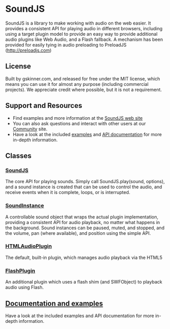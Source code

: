 # SoundJS

SoundJS is a library to make working with audio on the web easier. It provides a consistent API for playing audio in different browsers, including using a target plugin model to provide an easy way to provide additional audio plugins like Web Audio, and a Flash fallback. A mechanism has been provided for easily tying in audio preloading to PreloadJS (http://preloadjs.com)


## License
Built by gskinner.com, and released for free under the MIT license, which means you can use it for almost any purpose (including commercial projects). We appreciate credit where possible, but it is not a requirement.


## Support and Resources
* Find examples and more information at the [SoundJS web site](http://soundjs.com/)
* You can also ask questions and interact with other users at our [Community](http://community.createjs.com) site.
* Have a look at the included [examples](https://github.com/CreateJS/SoundJS/tree/master/examples) and [API documentation](http://createjs.com/Docs/SoundJS/) for more in-depth information.


## Classes

### [SoundJS](http://createjs.com/Docs/SoundJS/SoundJS.html)
The core API for playing sounds. Simply call SoundJS.play(sound, options), and a sound instance is created that can be used to control the audio, and receive events when it is complete, loops, or is interrupted.

### [SoundInstance](http://createjs.com/Docs/SoundJS/SoundInstance.html)
A controllable sound object that wraps the actual plugin implementation, providing a consistent API for audio playback, no matter what happens in the background. Sound instances can be paused, muted, and stopped, and the volume, pan (where available), and position using the simple API.

### [HTMLAudioPlugin](http://createjs.com/Docs/SoundJS/HTMLAudioPlugin.html)
The default, built-in plugin, which manages audio playback via the HTML5 <audio> tag.

### [FlashPlugin](http://createjs.com/Docs/SoundJS/FlashPlugin.html)
An additional plugin which uses a flash shim (and SWFObject) to playback audio using Flash.

## [Documentation and examples](http://createjs.com/Docs/SoundJS/)
Have a look at the included examples and API documentation for more in-depth information.
